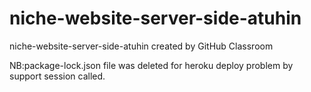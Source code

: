 # niche-website-server-side-atuhin
niche-website-server-side-atuhin created by GitHub Classroom


NB:package-lock.json file was deleted for heroku deploy problem by support session called.  
